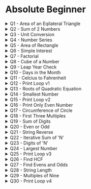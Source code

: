 # Absolute Beginner


<details> <summary> Q1 - Area of an Eqilateral Triangle </summary>
<p>

The area of an equilateral triangle is ¼(√3a2) where "a" represents a side of the triangle. You are provided with the side "a". Find the area of the equilateral triangle.

Input Description:
The side of an equilateral triangle is provided as the input.

Output Description:
Find the area of the equilateral triangle and print the answer up to 2 decimal places after rounding off.

```
Sample Input :
20

Sample Output :
173.21
```

[Bash]() | [C/C++]() | [Java]() | [Python](https://github.com/abhinavbharadwajr/guvicodekata/blob/main/codebase.python/AbsoluteBeginner/Q01AreaofEqiTriangle.py)
</p>
</details>

<details> <summary> Q2 - Sum of 2 Numbers </summary>
<p>

You are given Two Numbers, A and B. If C = A + B. Find C.

Note: Round off the output to a single decimal place.

Input Description:
You are provided with two numbers A and B.

Output Description:
Find the sum of the two numbers (A + B)

```
Sample Input :
1
1

Sample Output :
2
```

[Bash]() | [C/C++]() | [Java]() | [Python](https://github.com/abhinavbharadwajr/guvicodekata/blob/main/codebase.python/AbsoluteBeginner/Q02SumofNumbers.py)
</p>
</details>

<details> <summary> Q3 - Unit Conversion </summary>
<p>

You are given a number A in Kilometers. Convert this into B: Meters and C: Centi-Metres.

Input Description:
A number "A" representing some distance in kilometer is provided to you as the input.

Output Description:
Convert and print this value in meters and centimeters.

```
Sample Input :
2

Sample Output :
2000
200000
```

[Bash]() | [C/C++]() | [Java]() | [Python](https://github.com/abhinavbharadwajr/guvicodekata/blob/main/codebase.python/AbsoluteBeginner/Q03UnitConversion.py)
</p>
</details>

<details> <summary> Q4 - Number Series </summary>
<p>

You are provided with a number "N", Find the Nth term of the series: 1, 4, 9, 16, 25, 36, 49, 64, 81, .......

(Print "Error" if N = negative value and 0 if N = 0).

Input Description:
An integer N is provided to you as the input.

Output Description:
Find the Nth term in the provided series.

```
Sample Input :
18

Sample Output :
324
```

[Bash]() | [C/C++]() | [Java]() | [Python](https://github.com/abhinavbharadwajr/guvicodekata/blob/main/codebase.python/AbsoluteBeginner/Q04NumberSeries.py)
</p>
</details>

<details> <summary> Q5 - Area of Rectangle </summary>
<p>

You are given A = Length of a rectangle & B = breadth of a rectangle. Find its area “C”.

(A and B are natural numbers)

Input Description:
The inputs are two natural numbers representing the length and the breadth of a rectangle.

Output Description:
Find the area of the rectangle formed by the provided input. Round off the answer to the first decimal place if required.

```
Sample Input :
2
3

Sample Output :
6
```

[Bash]() | [C/C++]() | [Java]() | [Python](https://github.com/abhinavbharadwajr/guvicodekata/blob/main/codebase.python/AbsoluteBeginner/Q05AreaofRectangle.py)
</p>
</details>

<details> <summary> Q6 - Simple Interest </summary>
<p>

You are given with Principle amount($), Interest Rate(%) and Time (years) in that order. Find Simple Interest.

Print the output up to two decimal places (Round-off if necessary).

(S.I. = P*T*R/100)

Input Description:
Three values are given to you as the input. these values correspond to Principle amount, Interest Rate and Time in that particular order.

Output Description:
Find the Simple interest and print it up to two decimal places. Round off if required.

```
Sample Input :
1000 2 5

Sample Output :
100.00
```

[Bash]() | [C/C++]() | [Java]() | [Python](https://github.com/abhinavbharadwajr/guvicodekata/blob/main/codebase.python/AbsoluteBeginner/Q06SimpleInterest.py)
</p>
</details>

<details> <summary> Q7 - Factorial </summary>
<p>

You are provided with a number, "N". Find its factorial.

Input Description:
A positive integer is provided as an input.

Output Description:
Print the factorial of the integer.

```
Sample Input :
2

Sample Output :
2
```

[Bash]() | [C/C++]() | [Java]() | [Python](https://github.com/abhinavbharadwajr/guvicodekata/blob/main/codebase.python/AbsoluteBeginner/Q07Factorial.py)
</p>
</details>

<details> <summary> Q8 - Cube of a Number </summary>
<p>

You are given with a number "N", find its cube.

Input Description:
A positive integer is provided.

Output Description:
Find the cube of the number.

```
Sample Input :
2

Sample Output :
8
```

[Bash]() | [C/C++]() | [Java]() | [Python](https://github.com/abhinavbharadwajr/guvicodekata/blob/main/codebase.python/AbsoluteBeginner/Q08CubeofaNumber.py)
</p>
</details>

<details> <summary> Q9 - Leap Year Check </summary>
<p>

Let "A" be a year, write a program to check whether this year is a leap year or not.

Print "Y" if its a leap year and "N" if its a common year.

Input Description:
A Year is the input in the form of a positive integer.

Output Description:
Print "Y" if its a leap year and "N" if its a common year.

```
Sample Input :
2020

Sample Output :
Y
```

[Bash]() | [C/C++]() | [Java]() | [Python](https://github.com/abhinavbharadwajr/guvicodekata/blob/main/codebase.python/AbsoluteBeginner/Q09LeapYearCheck.py)
</p>
</details>

<details> <summary> Q10 - Days in the Month </summary>
<p>

You will be provided with a number. Print the number of days in the month corresponding to that number.

Note: In case the input is February, print 28 days. If the Input is not in valid range print "Error".

Input Description:
The input is in the form of a number.

Output Description:
Find the days in the month corresponding to the input number. Print Error if the input is not in a valid range.

```
Sample Input :
8

Sample Output :
31
```

[Bash]() | [C/C++]() | [Java]() | [Python](https://github.com/abhinavbharadwajr/guvicodekata/blob/main/codebase.python/AbsoluteBeginner/Q10DaysintheMonth.py)
</p>
</details>

<details> <summary> Q11 - Celcius to Fahrenheit </summary>
<p>

You are given with a number A i.e. the temperature in Celcius. Write a program to convert this into Fahrenheit. 

Note: In case of decimal values, round-off to two decimal places.

Input Description:
A number is provided in Celcius as the input of the program.

Output Description:
The output shall be the temperature converted into Fahrenheit corresponding to the input value print up to two decimal places and round off if required.

```
Sample Input :
12

Sample Output :
53.60
```

[Bash]() | [C/C++]() | [Java]() | [Python](https://github.com/abhinavbharadwajr/guvicodekata/blob/main/codebase.python/AbsoluteBeginner/Q11CelciusToFahrenheit.py)
</p>
</details>

<details> <summary> Q12 - Print Loop v1</summary>
<p>

Write a code to get 2 integers A and N. Print the integer A, N times in separate line.

Input Description:
First line contains an integer A. Second line contains an Integer N.

Output Description:
Print the integer A, N times in a separate line.

```
Sample Input :
2 3

Sample Output :
2
2
2
```

[Bash]() | [C/C++]() | [Java]() | [Python](https://github.com/abhinavbharadwajr/guvicodekata/blob/main/codebase.python/AbsoluteBeginner/Q12PrintLoop.py)
</p>
</details>

<details> <summary> Q13 - Roots of Quadratic Equation </summary>
<p>

You are given the coefficients of a quadratic equation in order A, B & C.

Where A is the coefficient of X2,  B is the coefficient of X and C is the constant term in the most simplified form.

Example: For  X2 + 5X + 6 = 0, you are given the input as: 1 5 6.

Write a program to find all of the roots of the quadratic.

Note: The output should be up to 2nd decimal place (round off if needed) and in case of a recurring decimal use braces i.e. for eg: 0.33333..... => 0.33.

Note: Use Shri Dharacharya's Method to solve i.e. X = {-b + √(b² - 4ac) } / 2a & {-b-√(b² -4ac)} / 2a

Input Description:
Three numbers corresponding to the coefficients of x(squared), x and constant are given as an input in that particular order

Output Description:
Print the two values of X after rounding off to 2 decimal places if required.

```
Sample Input :
1 5 6

Sample Output :
-2.00
-3.00
```

[Bash]() | [C/C++]() | [Java]() | [Python](https://github.com/abhinavbharadwajr/guvicodekata/blob/master/codebase.python/AbsoluteBeginner/Q13RootsOfQuadEqu.py)
</p>
</details>

<details> <summary> Q14 - Smallest Number </summary>
<p>

You are provided with two numbers. Find and print the smaller number.

Input Description:
You are provided with two numbers as input.

Output Description:
Print the small number out of the two numbers.

```
Sample Input :
23 1

Sample Output :
1
```

[Bash]() | [C/C++]() | [Java]() | [Python](https://github.com/abhinavbharadwajr/guvicodekata/blob/master/codebase.python/AbsoluteBeginner/Q14SmallestNumber.py)
</p>
</details>

<details> <summary> Q15 - Print Loop v2 </summary>
<p>

Write a code to get an integer N and print values from 1 till N in a separate line.

Input Description:
A single line contains an integer N.

Output Description:
Print the values from 1 to N in a separate line.

```
Sample Input :
5

Sample Output :
1
2
3
4
5
```

[Bash]() | [C/C++]() | [Java]() | [Python](https://github.com/abhinavbharadwajr/guvicodekata/blob/master/codebase.python/AbsoluteBeginner/Q15SimplePrintLoop.py)
</p>
</details>

<details> <summary> Q16 - Print Only Even Number </summary>
<p>

Write a code to get an integer N and print the even values from 1 till N in a separate line.

Input Description:
A single line contains an integer N.

Output Description:
Print the even values from 1 to N in a separate line.

```
Sample Input :
6

Sample Output :
2
4
6
```

[Bash]() | [C/C++]() | [Java]() | [Python](https://github.com/abhinavbharadwajr/guvicodekata/blob/master/codebase.python/AbsoluteBeginner/Q16PrintOnlyEvenNum.py)
</p>
</details>

<details> <summary> Q17 - Circumference of Circle </summary>
<p>

You are provided with the radius of a circle "A". Find the length of its circumference.

Note: In case the output is coming in decimal, roundoff to 2nd decimal place. In case the input is a negative number, print "Error".

Input Description:
The Radius of a circle is provided as the input of the program.

Output Description:
Calculate and print the Circumference of the circle corresponding to the input radius up to two decimal places.

```
Sample Input :
2

Sample Output :
12.57
```

[Bash]() | [C/C++]() | [Java]() | [Python](https://github.com/abhinavbharadwajr/guvicodekata/blob/master/codebase.python/AbsoluteBeginner/Q17CircumferenceOfCircle.py)
</p>
</details>

<details> <summary> Q18 - First Three Multiples</summary>
<p>

Print the First 3 multiples of the given number "N". (N is a positive integer)

Note: print the characters with a single space between them.

Input Description:
A positive integer is provided to you as an input.

Output Description:
Print the First 3 multiples of the number with single spaces between them as an output.

```
Sample Input :
2

Sample Output :
2 4 6
```

[Bash]() | [C/C++]() | [Java]() | [Python](https://github.com/abhinavbharadwajr/guvicodekata/blob/master/codebase.python/AbsoluteBeginner/Q18First3Multiples.py)
</p>
</details>

<details> <summary> Q19 - Sum of Digits</summary>
<p>

Write a code get an integer number as input and print the sum of the digits.

Input Description:
A single line containing an integer.

Output Description:
Print the sum of the digits of the integer.

```
Sample Input :
124

Sample Output :
7
```

[Bash]() | [C/C++]() | [Java]() | [Python](https://github.com/abhinavbharadwajr/guvicodekata/blob/master/codebase.python/AbsoluteBeginner/Q19SumOfDigits.py)
</p>
</details>

<details> <summary> Q20 - Even or Odd </summary>
<p>

You are provided with a number check whether its odd or even. 

Print "Odd" or "Even" for the corresponding cases.

Note: In case of a decimal, Round off to nearest integer and then find the output. Incase the input is zero, print "Zero".

Input Description:
A number is provided as the input.

Output Description:
Find out whether the number is odd or even. Print "Odd" or "Even" for the corresponding cases. Note: In case of a decimal, Round off to nearest integer and then find the output. In case the input is zero, print "Zero".

```
Sample Input :
2

Sample Output :
Even
```

[Bash]() | [C/C++]() | [Java]() | [Python]([Bash]() | [C/C++]() | [Java]() | [Python](https://github.com/abhinavbharadwajr/guvicodekata/blob/master/codebase.python/AbsoluteBeginner/Q20EvenOrOdd.py)
</p>
</details>

<details> <summary> Q21 - String Reverse </summary>
<p>

Write a program to get a string as input and reverse the string without using temporary variable.

Input Description:
A single line containing a string.

Output Description:
Print the reversed string.

```
Sample Input :
GUVI

Sample Output :
IVUG
```

[Bash]() | [C/C++]() | [Java]() | [Python](https://github.com/abhinavbharadwajr/guvicodekata/blob/master/codebase.python/AbsoluteBeginner/Q21StringReverse.py)
</p>
</details>

<details> <summary> Q22 - Iterative Sum of 'N' </summary>
<p>

Write a code to get an integer N and print the sum of  values from 1 to N.

Input Description:
A single line contains an integer N.

Output Description:
Print the sum of values from 1 to N.

```
Sample Input :
10

Sample Output :
55
```

[Bash]() | [C/C++]() | [Java]() | [Python](https://github.com/abhinavbharadwajr/guvicodekata/blob/master/codebase.python/AbsoluteBeginner/Q22IterativeSumofN.py)
</p>
</details>

<details> <summary> Q23 - Digits of 'N' </summary>
<p>

Write a code to get an integer N and print the digits of the integer.

Input Description:
A single line contains an integer N.

Output Description:
Print the digits of the integer in a single line separated by space,

```
Sample Input :
348

Sample Output :
3 4 8
```

[Bash]() | [C/C++]() | [Java]() | [Python](https://github.com/abhinavbharadwajr/guvicodekata/blob/master/codebase.python/AbsoluteBeginner/Q23DigitsofN.py)
</p>
</details>

<details> <summary> Q24 - Largest Number </summary>
<p>

You are given three numbers A, B & C. Print the largest amongst these three numbers.

Input Description:
Three numbers are provided to you.

Output Description:
Find and print the largest among the three

```
Sample Input :
1
2
3

Sample Output :
3
```

[Bash]() | [C/C++]() | [Java]() | [Python](https://github.com/abhinavbharadwajr/guvicodekata/blob/master/codebase.python/AbsoluteBeginner/Q24LargestNumber.py)
</p>
</details>

<details> <summary> Q25 - Print Loop v3 </summary>
<p>

Write a code to get the input and print it 5 times.

Input Description:
A single line contains an integer N.

Output Description:
Output contains 5 lines with each line having the value N.

```
Sample Input :
4

Sample Output :
4
4
4
4
4
```

[Bash]() | [C/C++]() | [Java]() | [Python](https://github.com/abhinavbharadwajr/guvicodekata/blob/master/codebase.python/AbsoluteBeginner/Q25PrintLoopThree.py)
</p>
</details>

<details> <summary> Q26 - Find HCF </summary>
<p>

Write a code to get 2 integers as input and find the HCF of the 2 integer without using recursion or Euclidean algorithm.

Input Description:
A single line containing 2 integers separated by space.

Output Description:
Print the HCF of the integers.

```
Sample Input :
2 3

Sample Output :
1
```

[Bash]() | [C/C++]() | [Java]() | [Python](https://github.com/abhinavbharadwajr/guvicodekata/blob/master/codebase.python/AbsoluteBeginner/Q26FindHCF.py)
</p>
</details>

<details> <summary> Q27 - Find Evens and Odds </summary>
<p>

Write a code get an integer number as input and print the odd and even digits of the number separately.

Input Description:
A single line containing an integer.

Output Description:
Print the even and odd integers of the integer in a separate line.

```
Sample Input :
1234

Sample Output :
2 4
1 3
```

[Bash]() | [C/C++]() | [Java]() | [Python](https://github.com/abhinavbharadwajr/guvicodekata/blob/master/codebase.python/AbsoluteBeginner/Q27FindEvens%26Odds.py)
</p>
</details>

<details> <summary> Q28 - String Length </summary>
<p>

Let "A"  be a string. Remove all the whitespaces and find it's length.

Input Description:
A string is provide as an input

Output Description:
Remove all the whitespaces and then print the length of the remaining string.

```
Sample Input :
Lorem Ipsum

Sample Output :
10
```

[Bash]() | [C/C++]() | [Java]() | [Python](https://github.com/abhinavbharadwajr/guvicodekata/blob/master/codebase.python/AbsoluteBeginner/Q28StringLength.py)
</p>
</details>

<details> <summary> Q29 - Multiples of Nine </summary>
<p>

Using the method of looping, write a program to print the table of 9 till N in the format as follows:
(N is input by the user)

9 18 27...

Print NULL if 0 is input

Input Description:
A positive integer is provided as an input.

Output Description:
Print the table of nine with single space between the elements till the number that is input.

```
Sample Input :
3

Sample Output :
9 18 27
```

[Bash]() | [C/C++]() | [Java]() | [Python](https://github.com/abhinavbharadwajr/guvicodekata/blob/master/codebase.python/AbsoluteBeginner/Q29MultiplesOfNine.py)
</p>
</details>

<details> <summary> Q30 - Print Loop v4 </summary>
<p>

Write a code to get an integer N and print the values from N to 1.

Input Description:
A single line contains an integer N.

Output Description:
Print the values from N to 1 in a separate line.

```
Sample Input :
10

Sample Output :
10
9
8
7
6
5
4
3
2
1
```

[Bash]() | [C/C++]() | [Java]() | [Python](https://github.com/abhinavbharadwajr/guvicodekata/blob/master/codebase.python/AbsoluteBeginner/Q30PrintLoopFour.py)
</p>
</details>
